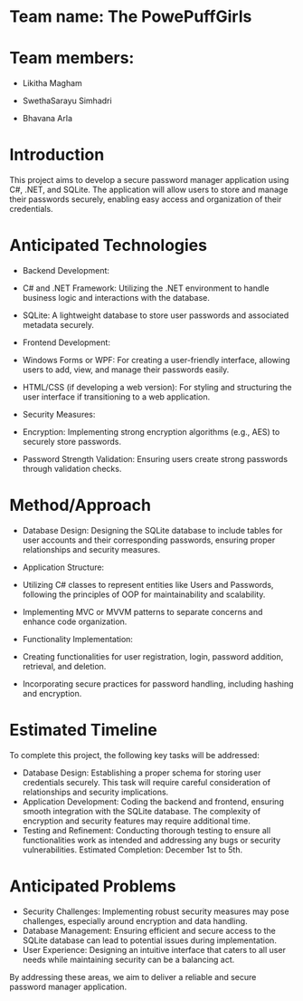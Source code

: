 # Team name: The PowePuffGirls

# Team members:

* Likitha Magham

* SwethaSarayu Simhadri

* Bhavana Arla

# Introduction

This project aims to develop a secure password manager application using C#, .NET, and SQLite. The application will allow users to store and manage their passwords securely, enabling easy access and organization of their credentials.


# Anticipated Technologies

* Backend Development:
* C# and .NET Framework: Utilizing the .NET environment to handle business logic and interactions with the database.
* SQLite: A lightweight database to store user passwords and associated metadata securely.

* Frontend Development:
* Windows Forms or WPF: For creating a user-friendly interface, allowing users to add, view, and manage their passwords easily.
* HTML/CSS (if developing a web version): For styling and structuring the user interface if transitioning to a web application.

* Security Measures:
* Encryption: Implementing strong encryption algorithms (e.g., AES) to securely store passwords.
* Password Strength Validation: Ensuring users create strong passwords through validation checks.

# Method/Approach

* Database Design:
Designing the SQLite database to include tables for user accounts and their corresponding passwords, ensuring proper relationships and security measures.

* Application Structure:
* Utilizing C# classes to represent entities like Users and Passwords, following the principles of OOP for maintainability and scalability.
* Implementing MVC or MVVM patterns to separate concerns and enhance code organization.

* Functionality Implementation:
* Creating functionalities for user registration, login, password addition, retrieval, and deletion.
* Incorporating secure practices for password handling, including hashing and encryption.

# Estimated Timeline
To complete this project, the following key tasks will be addressed:

* Database Design: 
Establishing a proper schema for storing user credentials securely. This task will require careful consideration of relationships and security implications.
* Application Development: 
Coding the backend and frontend, ensuring smooth integration with the SQLite database. The complexity of encryption and security features may require additional time.
* Testing and Refinement: 
Conducting thorough testing to ensure all functionalities work as intended and addressing any bugs or security vulnerabilities.
Estimated Completion: December 1st to 5th.

# Anticipated Problems
* Security Challenges: Implementing robust security measures may pose challenges, especially around encryption and data handling.
* Database Management: Ensuring efficient and secure access to the SQLite database can lead to potential issues during implementation.
* User Experience: Designing an intuitive interface that caters to all user needs while maintaining security can be a balancing act.

By addressing these areas, we aim to deliver a reliable and secure password manager application.

